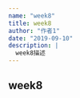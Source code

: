 ```yaml
---
name: "week8"
title: week8
author: "作者1"
date: "2019-09-10"
description: |
  week8描述
---
```


## week8
